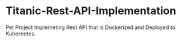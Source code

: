 # Titanic-Rest-API-Implementation

Pet Project Implemeting Rest API that is Dockerized and Deployed to Kubernetes.
